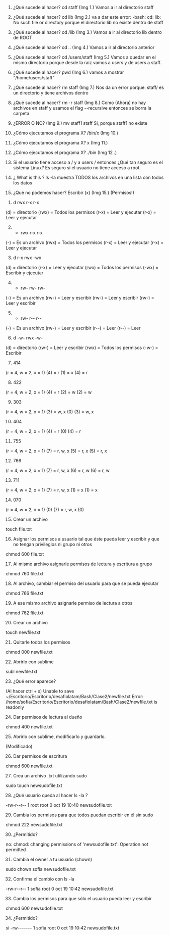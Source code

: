 1. ¿Qué sucede al hacer?
cd staff
(Img 1.)
Vamos a ir al directorio staff

2. ¿Qué sucede al hacer?
cd lib
(Img 2.)
va a dar este error: -bash: cd: lib: No such file or directory
porque el directorio lib no existe dentro de staff

3. ¿Qué sucede al hacer?
cd /lib
(Img 3.)
Vamos a ir al directorio lib dentro de ROOT

4. ¿Qué sucede al hacer?
cd ..
(Img 4.)
Vamos a ir al directorio anterior

5. ¿Qué sucede al hacer?
cd /users/staff
(Img 5.)
Vamos a quedar en el mismo directorio porque desde la raiz vamos a users y de users a staff.

6. ¿Qué sucede al hacer?
pwd
(Img 6.)
vamos a mostrar "/home/users/staff"

7. ¿Qué sucede al hacer?
rm staff
(Img 7.)
Nos da un error porque: staff/ es un directorio y tiene archivos dentro

8. ¿Qué sucede al hacer?
rm -r staff
(Img 8.)
Como (Ahora) no hay archivos en staff y usamos el flag --recursive entonces se borra la carpeta

9. ¿ERROR O NO?
(Img 9.)
mv staff1 staff
Si, porque staff1 no existe

10. ¿Cómo ejecutamos el programa X?
/bin/x
(Img 10.)

11. ¿Cómo ejecutamos el programa X?
x
(Img 11.)

12. ¿Cómo ejecutamos el programa X?
./bin
(Img 12
.)
13. Si el usuario tiene acceso a / y a users / entonces ¿Qué tan seguro es el sistema Linux?
Es seguro si el usuario no tiene acceso a root.

14. ¿ What is this ?
ls -la
muestra TODOS los archivos en una lista con todos los datos

15. ¿Qué no podemos hacer?
Escribir (x)
(Img 15.)
(Permisos!)

1) d rwx r-x r-x

(d) = directorio
(rwx) = Todos los permisos
(r-x) = Leer y ejecutar
(r-x) = Leer y ejecutar

2) - rwx r-x r-x

(-) = Es un archivo
(rwx) = Todos los permisos
(r-x) = Leer y ejecutar
(r-x) = Leer y ejecutar

3) d r-x rwx -wx

(d) = directorio
(r-x) = Leer y ejecutar
(rwx) = Todos los permisos
(-wx) = Escribir y ejecutar

4) - rw- rw- rw-

(-) = Es un archivo
(rw-) = Leer y escribir
(rw-) = Leer y escribir
(rw-) = Leer y escribir

5) - rw- r-- r--

(-) = Es un archivo
(rw-) = Leer y escribir
(r--) = Leer
(r--) = Leer

6) d -w- rwx -w-

(d) = directorio
(rw-) = Leer y escribir
(rwx) = Todos los permisos
(-w-) = Escribir

7) 414

(r = 4, w = 2, x = 1)
(4) = r
(1) = x
(4) = r

8) 422

(r = 4, w = 2, x = 1)
(4) = r
(2) = w
(2) = w

9) 303

(r = 4, w = 2, x = 1)
(3) = w, x
(0)
(3) = w, x

10) 404

(r = 4, w = 2, x = 1)
(4) = r
(0)
(4) = r

11) 755

(r = 4, w = 2, x = 1)
(7) = r, w, x
(5) = r, x
(5) = r, x

12) 766

(r = 4, w = 2, x = 1)
(7) = r, w, x
(6) = r, w
(6) = r, w

13) 711

(r = 4, w = 2, x = 1)
(7) = r, w, x
(1) = x
(1) = x

14) 070

(r = 4, w = 2, x = 1)
(0)
(7) = r, w, x
(0)

15) Crear un archivo

touch file.txt

16) Asignar los permisos a usuario tal que éste pueda leer y escribir y que no tengan privilegios ni grupo ni otros

chmod 600 file.txt

17) Al mismo archivo asignarle permisos de lectura y escritura a grupo

chmod 760 file.txt

18) Al archivo, cambiar el permiso del usuario para que se pueda ejecutar

chmod 766 file.txt

19) A ese mismo archivo asignarle permiso de lectura a otros


chmod 762 file.txt

20) Crear un archivo

touch newfile.txt

21) Quitarle todos los permisos

chmod 000 newfile.txt

22) Abrirlo con sublime

subl newfile.txt

23) ¿Qué error aparece?

(Al hacer ctrl + s)
Unable to save ~/Escritorio/Escritorio/desafiolatam/Bash/Clase2/newfile.txt
Error: /home/sofia/Escritorio/Escritorio/desafiolatam/Bash/Clase2/newfile.txt is readonly

24) Dar permisos de lectura al dueño

chmod 400 newfile.txt

25) Abrirlo con sublime, modificarlo y guardarlo.

(Modificado)

26) Dar permisos de escritura

chmod 600 newfile.txt

27) Crea un archivo .txt utilizando sudo

sudo touch newsudofile.txt

28) ¿Qué usuario queda al hacer ls -la ?

-rw-r--r-- 1 root  root     0 oct 19 10:40 newsudofile.txt

29) Cambia los permisos para que todos puedan escribir en él sin sudo

chmod 222 newsudofile.txt

30) ¿Permitido?

no:
chmod: changing permissions of 'newsudofile.txt': Operation not permitted

31) Cambia el owner a tu usuario (chown)

sudo chown sofia newsudofile.txt

32) Confirma el cambio con ls -la

-rw-r--r-- 1 sofia root     0 oct 19 10:42 newsudofile.txt

33) Cambia los permisos para que sólo el usuario pueda leer y escribir

chmod 600 newsudofile.txt

34) ¿Permitido?

si
-rw------- 1 sofia root     0 oct 19 10:42 newsudofile.txt

